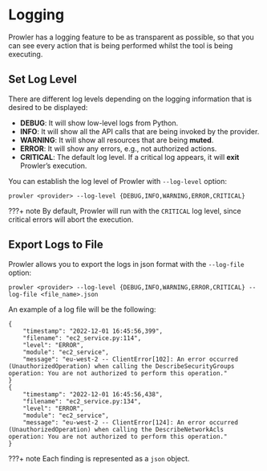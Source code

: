 # Logging

Prowler has a logging feature to be as transparent as possible, so that you can see every action that is being performed whilst the tool is being executing.

## Set Log Level

There are different log levels depending on the logging information that is desired to be displayed:

- **DEBUG**: It will show low-level logs from Python.
- **INFO**: It will show all the API calls that are being invoked by the provider.
- **WARNING**: It will show all resources that are being **muted**.
- **ERROR**: It will show any errors, e.g., not authorized actions.
- **CRITICAL**: The default log level. If a critical log appears, it will **exit** Prowler’s execution.

You can establish the log level of Prowler with `--log-level` option:

```console
prowler <provider> --log-level {DEBUG,INFO,WARNING,ERROR,CRITICAL}
```

???+ note
    By default, Prowler will run with the `CRITICAL` log level, since critical errors will abort the execution.

## Export Logs to File

Prowler allows you to export the logs in json format with the `--log-file` option:

```console
prowler <provider> --log-level {DEBUG,INFO,WARNING,ERROR,CRITICAL} --log-file <file_name>.json
```

An example of a log file will be the following:

    {
        "timestamp": "2022-12-01 16:45:56,399",
        "filename": "ec2_service.py:114",
        "level": "ERROR",
        "module": "ec2_service",
        "message": "eu-west-2 -- ClientError[102]: An error occurred (UnauthorizedOperation) when calling the DescribeSecurityGroups operation: You are not authorized to perform this operation."
    }
    {
        "timestamp": "2022-12-01 16:45:56,438",
        "filename": "ec2_service.py:134",
        "level": "ERROR",
        "module": "ec2_service",
        "message": "eu-west-2 -- ClientError[124]: An error occurred (UnauthorizedOperation) when calling the DescribeNetworkAcls operation: You are not authorized to perform this operation."
    }

???+ note
    Each finding is represented as a `json` object.

